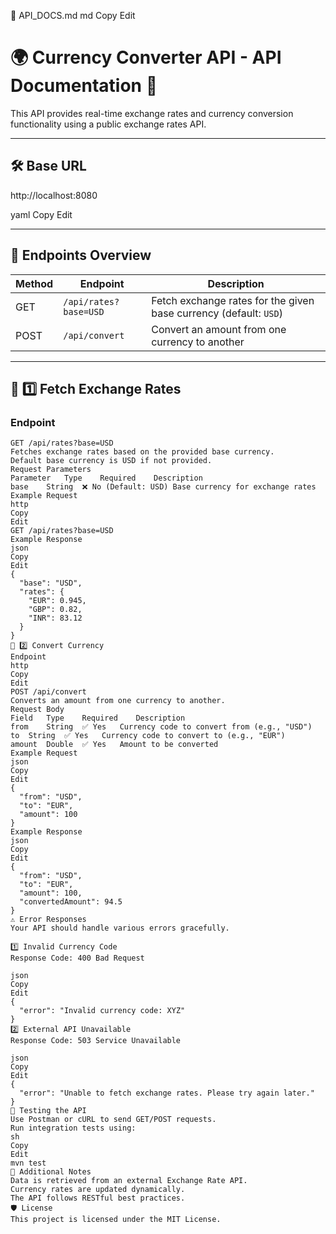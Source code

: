 📜 API_DOCS.md
md
Copy
Edit
# 🌍 Currency Converter API - API Documentation 📖

This API provides real-time exchange rates and currency conversion functionality using a public exchange rates API.

---

## 🛠 Base URL
http://localhost:8080

yaml
Copy
Edit

---

## 📌 Endpoints Overview

| Method | Endpoint            | Description |
|--------|---------------------|-------------|
| GET    | `/api/rates?base=USD`  | Fetch exchange rates for the given base currency (default: `USD`) |
| POST   | `/api/convert`      | Convert an amount from one currency to another |

---

## 📡 **1️⃣ Fetch Exchange Rates**
### **Endpoint**
```http
GET /api/rates?base=USD
Fetches exchange rates based on the provided base currency.
Default base currency is USD if not provided.
Request Parameters
Parameter	Type	Required	Description
base	String	❌ No (Default: USD)	Base currency for exchange rates
Example Request
http
Copy
Edit
GET /api/rates?base=USD
Example Response
json
Copy
Edit
{
  "base": "USD",
  "rates": {
    "EUR": 0.945,
    "GBP": 0.82,
    "INR": 83.12
  }
}
🔄 2️⃣ Convert Currency
Endpoint
http
Copy
Edit
POST /api/convert
Converts an amount from one currency to another.
Request Body
Field	Type	Required	Description
from	String	✅ Yes	Currency code to convert from (e.g., "USD")
to	String	✅ Yes	Currency code to convert to (e.g., "EUR")
amount	Double	✅ Yes	Amount to be converted
Example Request
json
Copy
Edit
{
  "from": "USD",
  "to": "EUR",
  "amount": 100
}
Example Response
json
Copy
Edit
{
  "from": "USD",
  "to": "EUR",
  "amount": 100,
  "convertedAmount": 94.5
}
⚠️ Error Responses
Your API should handle various errors gracefully.

1️⃣ Invalid Currency Code
Response Code: 400 Bad Request

json
Copy
Edit
{
  "error": "Invalid currency code: XYZ"
}
2️⃣ External API Unavailable
Response Code: 503 Service Unavailable

json
Copy
Edit
{
  "error": "Unable to fetch exchange rates. Please try again later."
}
🧪 Testing the API
Use Postman or cURL to send GET/POST requests.
Run integration tests using:
sh
Copy
Edit
mvn test
📖 Additional Notes
Data is retrieved from an external Exchange Rate API.
Currency rates are updated dynamically.
The API follows RESTful best practices.
🛡 License
This project is licensed under the MIT License.
